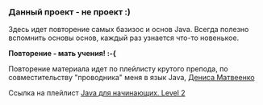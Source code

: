 <h3>Данный проект - не проект :)</h3>

Здесь идет повторение самых базизос и основ Java. Всегда полезно вспомнить основы основ, каждый раз узнается что-то новенькое.

<b>Повторение - мать учения! :-{ </b>

Повторение материала идет по плейлисту крутого препода, по совместительству "проводника" меня в язык Java, <a href="https://www.youtube.com/channel/UCULTpkhxkF6MXHK_UuWhpLA"> Дениса Матвеенко</a>

Ссылка на плейлист <a href="https://www.youtube.com/playlist?list=PLnh8EajVFTl40U079ZNoV-96gsmkznof3">Java для начинающих. Level 2</a>